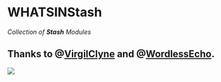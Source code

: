 # WHATSINStash
*Collection of **Stash** Modules*   
## Thanks to @[VirgilClyne](https://github.com/VirgilClyne) and @[WordlessEcho](https://github.com/WordlessEcho).
![](https://raw.githubusercontent.com/shindgewongxj/WHATSINStash/main/%24tash.png)
